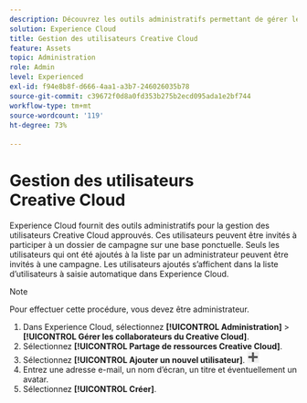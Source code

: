 ```yaml
---
description: Découvrez les outils administratifs permettant de gérer les utilisateurs Creative Cloud approuvés dans Experience Cloud.
solution: Experience Cloud
title: Gestion des utilisateurs Creative Cloud
feature: Assets
topic: Administration
role: Admin
level: Experienced
exl-id: f94e8b8f-d666-4aa1-a3b7-246026035b78
source-git-commit: c39672f0d8a0fd353b275b2ecd095ada1e2bf744
workflow-type: tm+mt
source-wordcount: '119'
ht-degree: 73%

---
```


# Gestion des utilisateurs Creative Cloud

Experience Cloud fournit des outils administratifs pour la gestion des utilisateurs Creative Cloud approuvés. Ces utilisateurs peuvent être invités à participer à un dossier de campagne sur une base ponctuelle. Seuls les utilisateurs qui ont été ajoutés à la liste par un administrateur peuvent être invités à une campagne. Les utilisateurs ajoutés s’affichent dans la liste d’utilisateurs à saisie automatique dans Experience Cloud.

>[!NOTE]
>
>Pour effectuer cette procédure, vous devez être administrateur.

1. Dans Experience Cloud, sélectionnez **[!UICONTROL Administration]** > **[!UICONTROL Gérer les collaborateurs du Creative Cloud]**.
1. Sélectionnez **[!UICONTROL Partage de ressources Creative Cloud]**.
1. Sélectionnez **[!UICONTROL Ajouter un nouvel utilisateur]**.  ![ajouter un nouvel utilisateur](../../assets/mac_add_icon.png)
1. Entrez une adresse e-mail, un nom d’écran, un titre et éventuellement un avatar.
1. Sélectionnez **[!UICONTROL Créer]**.
